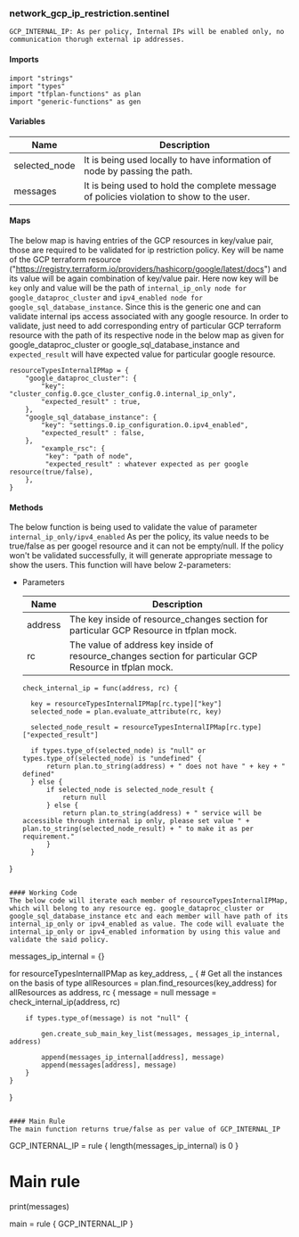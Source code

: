 ### network_gcp_ip_restriction.sentinel
```
GCP_INTERNAL_IP: As per policy, Internal IPs will be enabled only, no communication thorugh external ip addresses.
```

#### Imports
```
import "strings"
import "types"
import "tfplan-functions" as plan
import "generic-functions" as gen
```

#### Variables 
|Name|Description|
|----|-----|
|selected_node|It is being used locally to have information of node by passing the path.|
|messages| It is being used to hold the complete message of policies violation to show to the user.|

#### Maps
The below map is having entries of the GCP resources in key/value pair, those are required to be validated for ip restriction policy. Key will be name of the GCP terraform resource ("https://registry.terraform.io/providers/hashicorp/google/latest/docs") and its value will be again combination of key/value pair. Here now key will be ```key``` only and value will be the path of ```internal_ip_only node for google_dataproc_cluster``` and ```ipv4_enabled node for google_sql_database_instance```. Since this is the generic one and can validate internal ips access associated with any google resource. In order to validate, just need to add corresponding entry of particular GCP terraform resource with the path of its respective node in the below map as given for google_dataproc_cluster or google_sql_database_instance and ```expected_result``` will have expected value for particular google resource.
```
resourceTypesInternalIPMap = {	
	"google_dataproc_cluster": {
		"key": "cluster_config.0.gce_cluster_config.0.internal_ip_only",
		"expected_result" : true,
	},
	"google_sql_database_instance": {
		"key": "settings.0.ip_configuration.0.ipv4_enabled",
		"expected_result" : false,
	},
    	"example_rsc": {
	     "key": "path of node",
	     "expected_result" : whatever expected as per google resource(true/false),
	},
}
```

#### Methods
The below function is being used to validate the value of parameter ```internal_ip_only/ipv4_enabled``` As per the policy, its value needs to be true/false as per googel resource and it can not be empty/null. If the policy won't be validated successfully, it will generate appropriate message to show the users. This function will have below 2-parameters:

* Parameters

  |Name|Description|
  |----|-----|
  |address|The key inside of resource_changes section for particular GCP Resource in tfplan mock.|
  |rc|The value of address key inside of resource_changes section for particular GCP Resource in tfplan mock.|

  ```
  check_internal_ip = func(address, rc) {

	key = resourceTypesInternalIPMap[rc.type]["key"]
	selected_node = plan.evaluate_attribute(rc, key)

	selected_node_result = resourceTypesInternalIPMap[rc.type]["expected_result"]

	if types.type_of(selected_node) is "null" or types.type_of(selected_node) is "undefined" {
		return plan.to_string(address) + " does not have " + key + " defined"
	} else {
		if selected_node is selected_node_result {
			return null
		} else {	
			return plan.to_string(address) + " service will be accessible through internal ip only, please set value " + plan.to_string(selected_node_result) + " to make it as per requirement."			
		}
	}
}
  ```

#### Working Code
The below code will iterate each member of resourceTypesInternalIPMap, which will belong to any resource eg. google_dataproc_cluster or google_sql_database_instance etc and each member will have path of its internal_ip_only or ipv4_enabled as value. The code will evaluate the internal_ip_only or ipv4_enabled information by using this value and validate the said policy.
```
messages_ip_internal = {}

for resourceTypesInternalIPMap as key_address, _ {
	# Get all the instances on the basis of type
	allResources = plan.find_resources(key_address)
	for allResources as address, rc {
		message = null
		message = check_internal_ip(address, rc)

		if types.type_of(message) is not "null" {

			gen.create_sub_main_key_list(messages, messages_ip_internal, address)

			append(messages_ip_internal[address], message)
			append(messages[address], message)
		}
	}
}
```

#### Main Rule
The main function returns true/false as per value of GCP_INTERNAL_IP 
```
GCP_INTERNAL_IP = rule {
 	length(messages_ip_internal) is 0 
}

# Main rule
print(messages)

main = rule { GCP_INTERNAL_IP }
```
